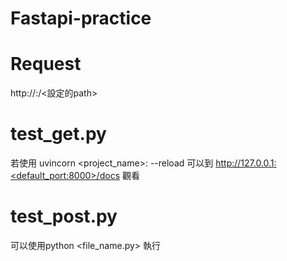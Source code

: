 # Fastapi-practice

# Request
http://<ip>:<port>/<設定的path>


# test_get.py

若使用 uvincorn <project_name>:<app> --reload
可以到 http://127.0.0.1:<default_port:8000>/docs 觀看
  
  
# test_post.py
可以使用python <file_name.py> 執行
